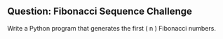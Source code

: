 ## Question: Fibonacci Sequence Challenge

Write a Python program that generates the first \( n \) Fibonacci numbers.